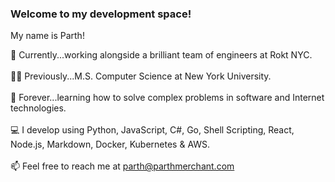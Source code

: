 ### Welcome to my development space!

My name is Parth!

🚀 Currently...working alongside a brilliant team of engineers at Rokt NYC.<br><br>
👨‍💻 Previously...M.S. Computer Science at New York University.<br><br>
🤖 Forever...learning how to solve complex problems in software and Internet technologies.<br><br>
💻 I develop using Python, JavaScript, C#, Go, Shell Scripting, React, Node.js, Markdown, Docker, Kubernetes & AWS.<br><br>
📫 Feel free to reach me at parth@parthmerchant.com

